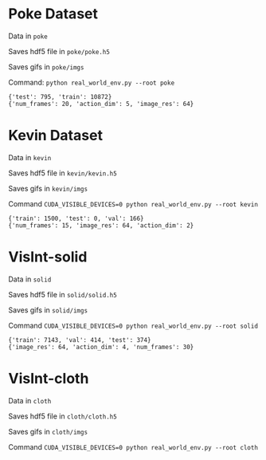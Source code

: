 # Poke Dataset
Data in `poke`

Saves hdf5 file in `poke/poke.h5`

Saves gifs in `poke/imgs`

Command: `python real_world_env.py --root poke`

    {'test': 795, 'train': 10872}
    {'num_frames': 20, 'action_dim': 5, 'image_res': 64}


# Kevin Dataset
Data in `kevin`

Saves hdf5 file in `kevin/kevin.h5`

Saves gifs in `kevin/imgs`

Command `CUDA_VISIBLE_DEVICES=0 python real_world_env.py --root kevin`

    {'train': 1500, 'test': 0, 'val': 166}
    {'num_frames': 15, 'image_res': 64, 'action_dim': 2}

# VisInt-solid
Data in `solid`

Saves hdf5 file in `solid/solid.h5`

Saves gifs in `solid/imgs`

Command `CUDA_VISIBLE_DEVICES=0 python real_world_env.py --root solid`

    {'train': 7143, 'val': 414, 'test': 374}
    {'image_res': 64, 'action_dim': 4, 'num_frames': 30}

# VisInt-cloth
Data in `cloth`

Saves hdf5 file in `cloth/cloth.h5`

Saves gifs in `cloth/imgs`

Command `CUDA_VISIBLE_DEVICES=0 python real_world_env.py --root cloth`
